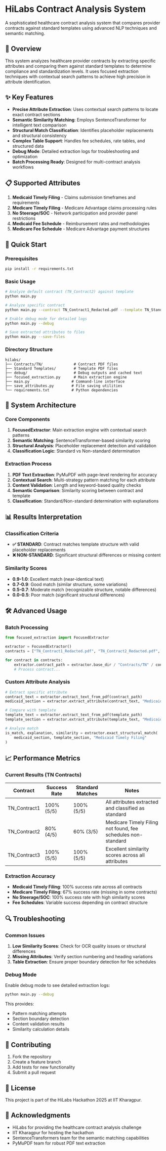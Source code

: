 # HiLabs Contract Analysis System

A sophisticated healthcare contract analysis system that compares provider contracts against standard templates using advanced NLP techniques and semantic matching.

## 🎯 Overview

This system analyzes healthcare provider contracts by extracting specific attributes and comparing them against standard templates to determine compliance and standardization levels. It uses focused extraction techniques with contextual search patterns to achieve high precision in attribute identification.

## ✨ Key Features

- **Precise Attribute Extraction**: Uses contextual search patterns to locate exact contract sections
- **Semantic Similarity Matching**: Employs SentenceTransformer for intelligent text comparison
- **Structural Match Classification**: Identifies placeholder replacements and structural consistency
- **Complex Table Support**: Handles fee schedules, rate tables, and structured data
- **Debug Mode**: Detailed extraction logs for troubleshooting and optimization
- **Batch Processing Ready**: Designed for multi-contract analysis workflows

## 📋 Supported Attributes

1. **Medicaid Timely Filing** - Claims submission timeframes and requirements
2. **Medicare Timely Filing** - Medicare Advantage claims processing rules
3. **No Steerage/SOC** - Network participation and provider panel restrictions
4. **Medicaid Fee Schedule** - Reimbursement rates and methodologies
5. **Medicare Fee Schedule** - Medicare Advantage payment structures

## 🚀 Quick Start

### Prerequisites

```bash
pip install -r requirements.txt
```

### Basic Usage

```bash
# Analyze default contract (TN_Contract2) against template
python main.py

# Analyze specific contract
python main.py --contract TN_Contract1_Redacted.pdf --template TN_Standard_Template_Redacted.pdf

# Enable debug mode for detailed logs
python main.py --debug

# Save extracted attributes to files
python main.py --save-files
```

### Directory Structure

```
hilabs/
├── Contracts/TN/              # Contract PDF files
├── Standard Templates/        # Template PDF files
├── debug/                     # Debug outputs and cached text
├── focused_extraction.py      # Main extraction engine
├── main.py                   # Command-line interface
├── save_attributes.py        # File saving utilities
└── requirements.txt          # Python dependencies
```

## 🔧 System Architecture

### Core Components

1. **FocusedExtractor**: Main extraction engine with contextual search patterns
2. **Semantic Matching**: SentenceTransformer-based similarity scoring
3. **Structural Analysis**: Placeholder replacement detection and validation
4. **Classification Logic**: Standard vs Non-standard determination

### Extraction Process

1. **PDF Text Extraction**: PyMuPDF with page-level rendering for accuracy
2. **Contextual Search**: Multi-strategy pattern matching for each attribute
3. **Content Validation**: Length and keyword-based quality checks
4. **Semantic Comparison**: Similarity scoring between contract and template
5. **Classification**: Standard/Non-standard determination with explanations

## 📊 Results Interpretation

### Classification Criteria

- **✅ STANDARD**: Contract matches template structure with valid placeholder replacements
- **❌ NON-STANDARD**: Significant structural differences or missing content

### Similarity Scores

- **0.9-1.0**: Excellent match (near-identical text)
- **0.7-0.9**: Good match (similar structure, some variations)
- **0.5-0.7**: Moderate match (recognizable structure, notable differences)
- **0.0-0.5**: Poor match (significant structural differences)

## 🛠️ Advanced Usage

### Batch Processing

```python
from focused_extraction import FocusedExtractor

extractor = FocusedExtractor()
contracts = ["TN_Contract1_Redacted.pdf", "TN_Contract2_Redacted.pdf", "TN_Contract3_Redacted.pdf"]

for contract in contracts:
    extractor.contract_path = extractor.base_dir / "Contracts/TN" / contract
    # Process contract...
```

### Custom Attribute Analysis

```python
# Extract specific attribute
contract_text = extractor.extract_text_from_pdf(contract_path)
medicaid_section = extractor.extract_attribute(contract_text, "Medicaid Timely Filing")

# Compare with template
template_text = extractor.extract_text_from_pdf(template_path)
template_section = extractor.extract_attribute(template_text, "Medicaid Timely Filing")

# Analyze match
is_match, explanation, similarity = extractor.exact_structural_match(
    medicaid_section, template_section, "Medicaid Timely Filing"
)
```

## 📈 Performance Metrics

### Current Results (TN Contracts)

| Contract | Success Rate | Standard Matches | Notes |
|----------|-------------|------------------|--------|
| TN_Contract1 | 100% (5/5) | 100% (5/5) | All attributes extracted and classified as standard |
| TN_Contract2 | 80% (4/5) | 60% (3/5) | Medicare Timely Filing not found, fee schedules non-standard |
| TN_Contract3 | 100% (5/5) | 100% (5/5) | Excellent similarity scores across all attributes |

### Extraction Accuracy

- **Medicaid Timely Filing**: 100% success rate across all contracts
- **Medicare Timely Filing**: 67% success rate (missing in some contracts)
- **No Steerage/SOC**: 100% success rate with high similarity scores
- **Fee Schedules**: Variable success depending on contract structure

## 🔍 Troubleshooting

### Common Issues

1. **Low Similarity Scores**: Check for OCR quality issues or structural differences
2. **Missing Attributes**: Verify section numbering and heading variations
3. **Table Extraction**: Ensure proper boundary detection for fee schedules

### Debug Mode

Enable debug mode to see detailed extraction logs:

```bash
python main.py --debug
```

This provides:
- Pattern matching attempts
- Section boundary detection
- Content validation results
- Similarity calculation details

## 🤝 Contributing

1. Fork the repository
2. Create a feature branch
3. Add tests for new functionality
4. Submit a pull request

## 📄 License

This project is part of the HiLabs Hackathon 2025 at IIT Kharagpur.

## 🎉 Acknowledgments

- HiLabs for providing the healthcare contract analysis challenge
- IIT Kharagpur for hosting the hackathon
- SentenceTransformers team for the semantic matching capabilities
- PyMuPDF team for robust PDF text extraction
